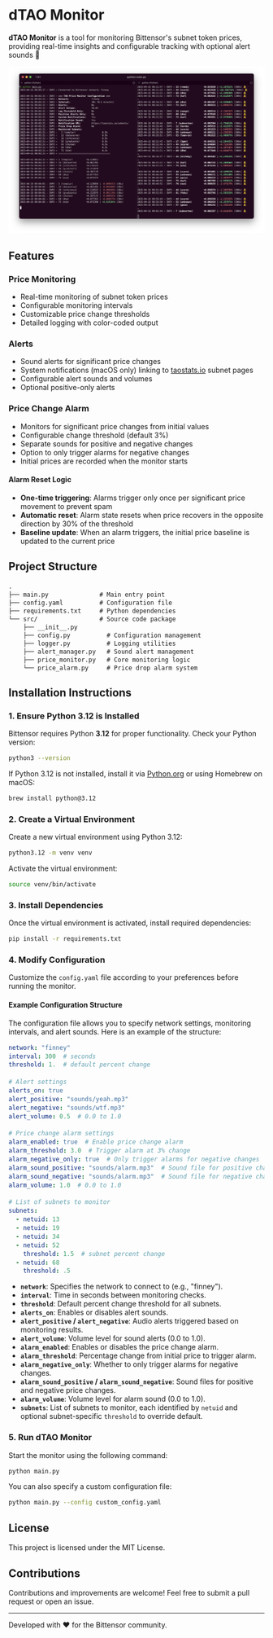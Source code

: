 # dTAO Monitor

**dTAO Monitor** is a tool for monitoring Bittensor's subnet token prices, providing real-time insights and configurable tracking with optional alert sounds 🔔

![Screenshot](assets/screens/screenshot_2.png)

## Features

### Price Monitoring
- Real-time monitoring of subnet token prices
- Configurable monitoring intervals
- Customizable price change thresholds
- Detailed logging with color-coded output

### Alerts
- Sound alerts for significant price changes
- System notifications (macOS only) linking to [taostats.io](https://taostats.io/) subnet pages
- Configurable alert sounds and volumes
- Optional positive-only alerts

### Price Change Alarm
- Monitors for significant price changes from initial values
- Configurable change threshold (default 3%)
- Separate sounds for positive and negative changes
- Option to only trigger alarms for negative changes
- Initial prices are recorded when the monitor starts

#### Alarm Reset Logic
- **One-time triggering**: Alarms trigger only once per significant price movement to prevent spam
- **Automatic reset**: Alarm state resets when price recovers in the opposite direction by 30% of the threshold
- **Baseline update**: When an alarm triggers, the initial price baseline is updated to the current price

## Project Structure

```
.
├── main.py              # Main entry point
├── config.yaml          # Configuration file
├── requirements.txt     # Python dependencies
└── src/                 # Source code package
    ├── __init__.py
    ├── config.py          # Configuration management
    ├── logger.py          # Logging utilities
    ├── alert_manager.py   # Sound alert management
    ├── price_monitor.py   # Core monitoring logic
    └── price_alarm.py     # Price drop alarm system
```

## Installation Instructions

### **1. Ensure Python 3.12 is Installed**
Bittensor requires Python **3.12** for proper functionality.
Check your Python version:
```sh
python3 --version
```
If Python 3.12 is not installed, install it via [Python.org](https://www.python.org/downloads/) or using Homebrew on macOS:
```sh
brew install python@3.12
```

### **2. Create a Virtual Environment**
Create a new virtual environment using Python 3.12:
```sh
python3.12 -m venv venv
```
Activate the virtual environment:
```sh
source venv/bin/activate
```

### **3. Install Dependencies**
Once the virtual environment is activated, install required dependencies:
```sh
pip install -r requirements.txt
```

### **4. Modify Configuration**
Customize the `config.yaml` file according to your preferences before running the monitor.

#### **Example Configuration Structure**
The configuration file allows you to specify network settings, monitoring intervals, and alert sounds.
Here is an example of the structure:

```yaml
network: "finney"
interval: 300  # seconds
threshold: 1.  # default percent change

# Alert settings
alerts_on: true
alert_positive: "sounds/yeah.mp3"
alert_negative: "sounds/wtf.mp3"
alert_volume: 0.5  # 0.0 to 1.0

# Price change alarm settings
alarm_enabled: true  # Enable price change alarm
alarm_threshold: 3.0  # Trigger alarm at 3% change
alarm_negative_only: true  # Only trigger alarms for negative changes
alarm_sound_positive: "sounds/alarm.mp3"  # Sound file for positive changes
alarm_sound_negative: "sounds/alarm.mp3"  # Sound file for negative changes
alarm_volume: 1.0  # 0.0 to 1.0

# List of subnets to monitor
subnets:
  - netuid: 13
  - netuid: 19
  - netuid: 34
  - netuid: 52
    threshold: 1.5  # subnet percent change
  - netuid: 68
    threshold: .5
```

- **`network`**: Specifies the network to connect to (e.g., "finney").
- **`interval`**: Time in seconds between monitoring checks.
- **`threshold`**: Default percent change threshold for all subnets.
- **`alerts_on`**: Enables or disables alert sounds.
- **`alert_positive` / `alert_negative`**: Audio alerts triggered based on monitoring results.
- **`alert_volume`**: Volume level for sound alerts (0.0 to 1.0).
- **`alarm_enabled`**: Enables or disables the price change alarm.
- **`alarm_threshold`**: Percentage change from initial price to trigger alarm.
- **`alarm_negative_only`**: Whether to only trigger alarms for negative changes.
- **`alarm_sound_positive` / `alarm_sound_negative`**: Sound files for positive and negative price changes.
- **`alarm_volume`**: Volume level for alarm sound (0.0 to 1.0).
- **`subnets`**: List of subnets to monitor, each identified by `netuid` and optional subnet-specific `threshold` to override default.

### **5. Run dTAO Monitor**
Start the monitor using the following command:
```sh
python main.py
```

You can also specify a custom configuration file:
```sh
python main.py --config custom_config.yaml
```

## **License**
This project is licensed under the MIT License.

## **Contributions**
Contributions and improvements are welcome! Feel free to submit a pull request or open an issue.

---
Developed with ❤️ for the Bittensor community.

